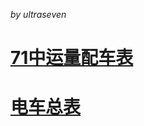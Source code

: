 *by ultraseven*

# [71中运量配车表](https://github.com/ultraseven/shanghaitrolleybus/blob/master/71%E4%B8%AD%E8%BF%90%E9%87%8F.md)
# [电车总表](https://github.com/ultraseven/shanghaitrolleybus/blob/master/list.md)

